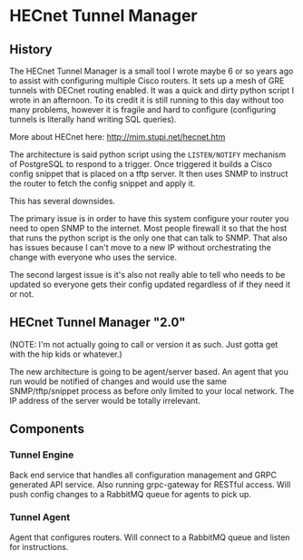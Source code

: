 # HECnet Tunnel Manager

## History
The HECnet Tunnel Manager is a small tool I wrote maybe 6 or so years ago to assist with configuring multiple Cisco
routers. It sets up a mesh of GRE tunnels with DECnet routing enabled. It was a quick and dirty python script I wrote
in an afternoon. To its credit it is still running to this day without too many problems, however it is fragile and
hard to configure (configuring tunnels is literally hand writing SQL queries).

More about HECnet here: http://mim.stupi.net/hecnet.htm

The architecture is said python script using the `LISTEN/NOTIFY` mechanism of PostgreSQL to respond to a trigger. Once
triggered it builds a Cisco config snippet that is placed on a tftp server. It then uses SNMP to instruct the router to
fetch the config snippet and apply it.

This has several downsides.

The primary issue is in order to have this system configure your router you need to open
SNMP to the internet. Most people firewall it so that the host that runs the python script is the only one that can
talk to SNMP. That also has issues because I can't move to a new IP without orchestrating the change with everyone who
uses the service.

The second largest issue is it's also not really able to tell who needs to be updated so everyone gets their config
updated regardless of if they need it or not.

## HECnet Tunnel Manager "2.0"
(NOTE: I'm not actually going to call or version it as such. Just gotta get with the hip kids or whatever.)

The new architecture is going to be agent/server based. An agent that you run would be notified of changes and would
use the same SNMP/tftp/snippet process as before only limited to your local network. The IP address of the server would
be totally irrelevant.

## Components
### Tunnel Engine
Back end service that handles all configuration management and GRPC generated API service. Also running grpc-gateway
for RESTful access. Will push config changes to a RabbitMQ queue for agents to pick up.

### Tunnel Agent
Agent that configures routers. Will connect to a RabbitMQ queue and listen for instructions.
